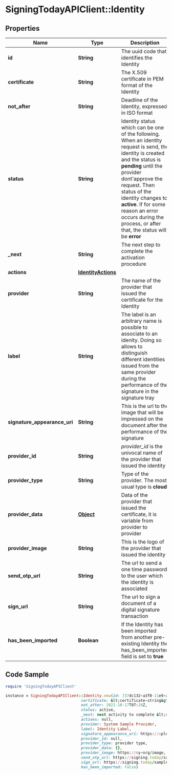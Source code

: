 # SigningTodayAPIClient::Identity

## Properties

Name | Type | Description | Notes
------------ | ------------- | ------------- | -------------
**id** | **String** | The uuid code that identifies the Identity | [optional] 
**certificate** | **String** | The X.509 certificate in PEM format of the Identity | [optional] 
**not_after** | **String** | Deadline of the Identity, expressed in ISO format | [optional] 
**status** | **String** | Identity status which can be one of the following. When an identity request is send, the identity is created and the status is **pending** until the provider dont&#39;approve the request. Then status of the identity changes to **active**. If for some reason an error occurs during the process, or after that, the status will be **error**  | [optional] 
**_next** | **String** | The next step to complete the activation procedure | [optional] 
**actions** | [**IdentityActions**](IdentityActions.md) |  | [optional] 
**provider** | **String** | The name of the provider that issued the certificate for the Identity | [optional] 
**label** | **String** | The label is an arbitrary name is possible to associate to an idenity. Doing so allows to distinguish different identities issued from the same provider during the performance of the signature in the signature tray | [optional] 
**signature_appearance_uri** | **String** | This is the url to the image that will be impressed on the document after the performance of the signature  | [optional] 
**provider_id** | **String** | _provider_id_ is the univocal name of the provider that issued the identity  | [optional] 
**provider_type** | **String** | Type of the provider. The most usual type is **cloud**  | [optional] 
**provider_data** | [**Object**](.md) | Data of the provider that issued the certificate, it is variable from provider to provider | [optional] 
**provider_image** | **String** | This is the logo of the provider that issued the identity | [optional] 
**send_otp_url** | **String** | The url to send a one time password to the user which the identity is associated | [optional] 
**sign_url** | **String** | The url to sign a document of a digital signature transaction | [optional] 
**has_been_imported** | **Boolean** | If the Identity has been imported from another pre-existing Identity the has_been_imported field is set to **true** | [optional] 

## Code Sample

```ruby
require 'SigningTodayAPIClient'

instance = SigningTodayAPIClient::Identity.new(id: 737dc132-a3f0-11e9-a2a3-2a2ae2dbcce4,
                                 certificate: &lt;certificate-string&gt;,
                                 not_after: 2021-10-17T07:26Z,
                                 status: active,
                                 _next: next activity to complete &lt;sample&gt;,
                                 actions: null,
                                 provider: System Sample Provider,
                                 label: Identity Label,
                                 signature_appearance_uri: https://upload.mysite.com/signature_appearance.png,
                                 provider_id: null,
                                 provider_type: provider type,
                                 provider_data: {},
                                 provider_image: https://my-org/image,
                                 send_otp_url: https://signing.today/sample/send-otp,
                                 sign_url: https://signing.today/sample/sign-document,
                                 has_been_imported: false)
```


